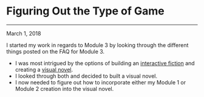 # Figuring Out the Type of Game
---
March 1, 2018

I started my work in regards to Module 3 by looking through the different things posted on the FAQ for Module 3.

- I was most intrigued by the options of building an [interactive fiction](https://github.com/shawngraham/hist3812w18/wiki/How-can-I-build-an-interactive-fiction%3F) and creating a [visual novel](https://github.com/shawngraham/hist3812w18/wiki/How-do-I-build-a-visual-novel%3F).
- I looked through both and decided to built a visual novel.
- I now needed to figure out how to incorporate either my Module 1 or Module 2 creation into the visual novel.